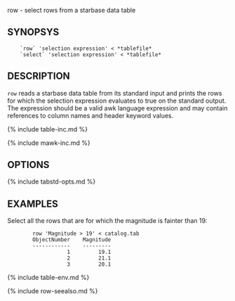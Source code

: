 

row - select rows from a starbase data table

SYNOPSYS
--------

```
    `row` 'selection expression' < *tablefile*
    `select` 'selection expression' < *tablefile*
```

DESCRIPTION
-----------

`row` reads a starbase data table from its standard input and prints the rows
for which the selection expression evaluates to true on the standard output.
The expression should be a valid awk language expression and may contain
references to column names and header keyword values.


{% include table-inc.md %}

{% include mawk-inc.md %}

OPTIONS
-------

{% include tabstd-opts.md %}

EXAMPLES
--------

Select all the rows that are for which the magnitude is fainter than 19:

```
        row 'Magnitude > 19' < catalog.tab
        ObjectNumber    Magnitude
        ------------    ---------
                   1         19.1
                   2         21.1
                   3         20.1
```


{% include table-env.md %}

{% include row-seealso.md %}

